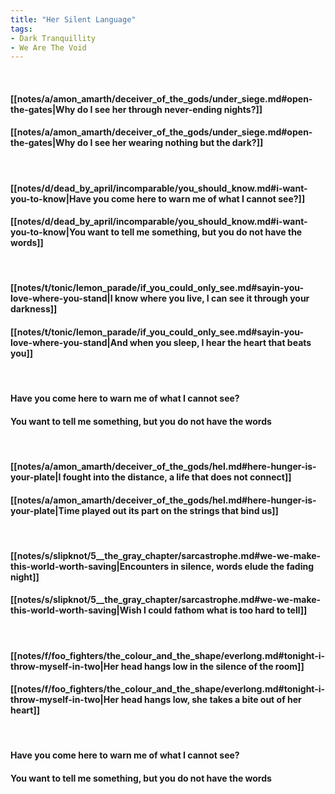 ```yaml
---
title: "Her Silent Language"
tags:
- Dark Tranquillity
- We Are The Void
---
```

&nbsp;
#### [[notes/a/amon_amarth/deceiver_of_the_gods/under_siege.md#open-the-gates|Why do I see her through never-ending nights?]]
#### [[notes/a/amon_amarth/deceiver_of_the_gods/under_siege.md#open-the-gates|Why do I see her wearing nothing but the dark?]]
&nbsp;
#### [[notes/d/dead_by_april/incomparable/you_should_know.md#i-want-you-to-know|Have you come here to warn me of what I cannot see?]]
#### [[notes/d/dead_by_april/incomparable/you_should_know.md#i-want-you-to-know|You want to tell me something, but you do not have the words]]
&nbsp;
#### [[notes/t/tonic/lemon_parade/if_you_could_only_see.md#sayin-you-love-where-you-stand|I know where you live, I can see it through your darkness]]
#### [[notes/t/tonic/lemon_parade/if_you_could_only_see.md#sayin-you-love-where-you-stand|And when you sleep, I hear the heart that beats you]]
&nbsp;
#### Have you come here to warn me of what I cannot see?
#### You want to tell me something, but you do not have the words
&nbsp;
#### [[notes/a/amon_amarth/deceiver_of_the_gods/hel.md#here-hunger-is-your-plate|I fought into the distance, a life that does not connect]]
#### [[notes/a/amon_amarth/deceiver_of_the_gods/hel.md#here-hunger-is-your-plate|Time played out its part on the strings that bind us]]
&nbsp;
#### [[notes/s/slipknot/5__the_gray_chapter/sarcastrophe.md#we-we-make-this-world-worth-saving|Encounters in silence, words elude the fading night]]
#### [[notes/s/slipknot/5__the_gray_chapter/sarcastrophe.md#we-we-make-this-world-worth-saving|Wish I could fathom what is too hard to tell]]
&nbsp;
#### [[notes/f/foo_fighters/the_colour_and_the_shape/everlong.md#tonight-i-throw-myself-in-two|Her head hangs low in the silence of the room]]
#### [[notes/f/foo_fighters/the_colour_and_the_shape/everlong.md#tonight-i-throw-myself-in-two|Her head hangs low, she takes a bite out of her heart]]
&nbsp;
#### Have you come here to warn me of what I cannot see?
#### You want to tell me something, but you do not have the words
